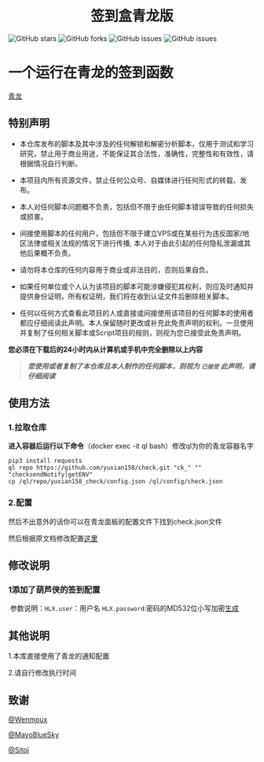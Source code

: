 <div align="center"> 
<h1 align="center">签到盒青龙版</h1>
</div>

![GitHub stars](https://img.shields.io/github/stars/yuxian158/check?style=flat-square)
![GitHub forks](https://img.shields.io/github/forks/yuxian158/check?style=flat-square)
![GitHub issues](https://img.shields.io/github/issues/yuxian158/check?style=flat-square)
![GitHub issues](https://img.shields.io/github/languages/code-size/yuxian158/check?style=flat-square)


# 一个运行在青龙的签到函数

[青龙](https://github.com/whyour/qinglong.git)

## 特别声明

- 本仓库发布的脚本及其中涉及的任何解锁和解密分析脚本，仅用于测试和学习研究，禁止用于商业用途，不能保证其合法性，准确性，完整性和有效性，请根据情况自行判断。

- 本项目内所有资源文件，禁止任何公众号、自媒体进行任何形式的转载、发布。

- 本人对任何脚本问题概不负责，包括但不限于由任何脚本错误导致的任何损失或损害。

- 间接使用脚本的任何用户，包括但不限于建立VPS或在某些行为违反国家/地区法律或相关法规的情况下进行传播, 本人对于由此引起的任何隐私泄漏或其他后果概不负责。

- 请勿将本仓库的任何内容用于商业或非法目的，否则后果自负。

- 如果任何单位或个人认为该项目的脚本可能涉嫌侵犯其权利，则应及时通知并提供身份证明，所有权证明，我们将在收到认证文件后删除相关脚本。

- 任何以任何方式查看此项目的人或直接或间接使用该项目的任何脚本的使用者都应仔细阅读此声明。本人保留随时更改或补充此免责声明的权利。一旦使用并复制了任何相关脚本或Script项目的规则，则视为您已接受此免责声明。

**您必须在下载后的24小时内从计算机或手机中完全删除以上内容**

> ***您使用或者复制了本仓库且本人制作的任何脚本，则视为 `已接受` 此声明，请仔细阅读***

## 使用方法

### 1.拉取仓库

**进入容器后运行以下命令**（docker exec -it ql bash）修改ql为你的青龙容器名字

```
pip3 install requests
ql repo https://github.com/yuxian158/check.git "ck_" "" "checksendNotify|getENV"
cp /ql/repo/yuxian158_check/config.json /ql/config/check.json
```

### 2.配置

然后不出意外的话你可以在青龙面板的配置文件下找到check.json文件

然后根据原文档修改配置[这里](https://sitoi.gitee.io/dailycheckin/settings/)

## 修改说明

### 1**添加了葫芦侠的签到配置**

​	参数说明：`HLX.user`：用户名 `HLX.password`:密码的MD532位小写加密[生成](https://md5jiami.bmcx.com/)

## 其他说明

1.本库直接使用了青龙的通知配置

2.请自行修改执行时间

## 致谢

[@Wenmoux](https://github.com/Wenmoux/)  

[@MayoBlueSky](https://github.com/MayoBlueSky)

[@Sitoi](https://github.com/Sitoi)


